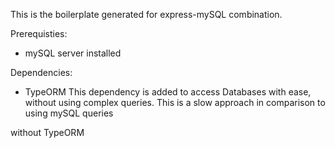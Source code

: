 
This is the boilerplate generated for express-mySQL combination.

Prerequisties:
- mySQL server installed

Dependencies:
- TypeORM
This dependency is added to access Databases with ease, without using complex queries. This is a slow approach in comparison to using mySQL queries

without TypeORM